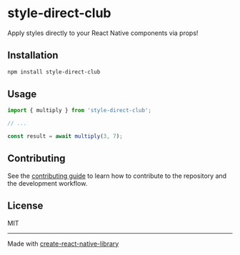 # style-direct-club

Apply styles directly to your React Native components via props!

## Installation

```sh
npm install style-direct-club
```

## Usage

```js
import { multiply } from 'style-direct-club';

// ...

const result = await multiply(3, 7);
```

## Contributing

See the [contributing guide](CONTRIBUTING.md) to learn how to contribute to the repository and the development workflow.

## License

MIT

---

Made with [create-react-native-library](https://github.com/callstack/react-native-builder-bob)

